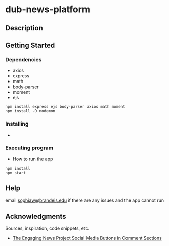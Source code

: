 # dub-news-platform



## Description



## Getting Started

### Dependencies

* axios
* express
* math
* body-parser
* moment
* ejs

```
npm install express ejs body-parser axios math moment
npm install -D nodemon
```

### Installing

* 

### Executing program

* How to run the app

```
npm install 
npm start
```

## Help

email sophiaw@brandeis.edu if there are any issues and the app cannot run


## Acknowledgments

Sources, inspiration, code snippets, etc.
* [The Engaging News Project Social Media Buttons in Comment Sections](https://mediaengagement.org/wp-content/uploads/2014/04/ENP_Buttons_Report.pdf)
